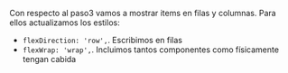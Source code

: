 Con respecto al paso3 vamos a mostrar items en filas y columnas. Para ellos actualizamos los estilos:

- `flexDirection: 'row',`. Escribimos en filas
- `flexWrap: 'wrap',`. Incluimos tantos componentes como físicamente tengan cabida
